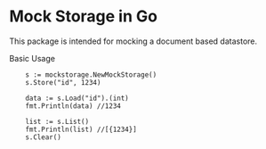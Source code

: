 # Mock Storage in Go
This package is intended for mocking a document based datastore.

Basic Usage
```golang
    s := mockstorage.NewMockStorage()
    s.Store("id", 1234)
    
    data := s.Load("id").(int)
    fmt.Println(data) //1234
    
    list := s.List()
    fmt.Println(list) //[{1234}]
    s.Clear()
```

